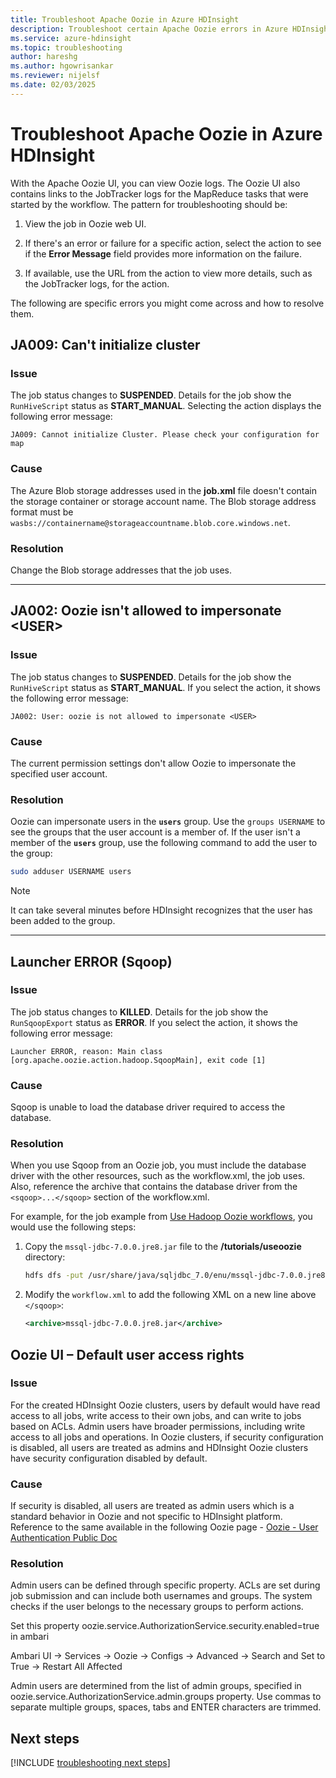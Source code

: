 ```yaml
---
title: Troubleshoot Apache Oozie in Azure HDInsight
description: Troubleshoot certain Apache Oozie errors in Azure HDInsight.
ms.service: azure-hdinsight
ms.topic: troubleshooting
author: hareshg
ms.author: hgowrisankar
ms.reviewer: nijelsf
ms.date: 02/03/2025
---
```


# Troubleshoot Apache Oozie in Azure HDInsight

With the Apache Oozie UI, you can view Oozie logs. The Oozie UI also contains links to the JobTracker logs for the MapReduce tasks that were started by the workflow. The pattern for troubleshooting should be:

1. View the job in Oozie web UI.

2. If there's an error or failure for a specific action, select the action to see if the **Error Message** field provides more information on the failure.

3. If available, use the URL from the action to view more details, such as the JobTracker logs, for the action.

The following are specific errors you might come across and how to resolve them.

## JA009: Can't initialize cluster

### Issue

The job status changes to **SUSPENDED**. Details for the job show the `RunHiveScript` status as **START_MANUAL**. Selecting the action displays the following error message:

```output
JA009: Cannot initialize Cluster. Please check your configuration for map
```

### Cause

The Azure Blob storage addresses used in the **job.xml** file doesn't contain the storage container or storage account name. The Blob storage address format must be `wasbs://containername@storageaccountname.blob.core.windows.net`.

### Resolution

Change the Blob storage addresses that the job uses.

---

## JA002: Oozie isn't allowed to impersonate &lt;USER&gt;

### Issue

The job status changes to **SUSPENDED**. Details for the job show the `RunHiveScript` status as **START_MANUAL**. If you select the action, it shows the following error message:

```output
JA002: User: oozie is not allowed to impersonate <USER>
```

### Cause

The current permission settings don't allow Oozie to impersonate the specified user account.

### Resolution

Oozie can impersonate users in the **`users`** group. Use the `groups USERNAME` to see the groups that the user account is a member of. If the user isn't a member of the **`users`** group, use the following command to add the user to the group:

```bash
sudo adduser USERNAME users
```

> [!NOTE]  
> It can take several minutes before HDInsight recognizes that the user has been added to the group.

---

## Launcher ERROR (Sqoop)

### Issue

The job status changes to **KILLED**. Details for the job show the `RunSqoopExport` status as **ERROR**. If you select the action, it shows the following error message:

```output
Launcher ERROR, reason: Main class [org.apache.oozie.action.hadoop.SqoopMain], exit code [1]
```

### Cause

Sqoop is unable to load the database driver required to access the database.

### Resolution

When you use Sqoop from an Oozie job, you must include the database driver with the other resources, such as the workflow.xml, the job uses. Also, reference the archive that contains the database driver from the `<sqoop>...</sqoop>` section of the workflow.xml.

For example, for the job example from [Use Hadoop Oozie workflows](hdinsight-use-oozie-linux-mac.md), you would use the following steps:

1. Copy the `mssql-jdbc-7.0.0.jre8.jar` file to the **/tutorials/useoozie** directory:

    ```bash
    hdfs dfs -put /usr/share/java/sqljdbc_7.0/enu/mssql-jdbc-7.0.0.jre8.jar /tutorials/useoozie/mssql-jdbc-7.0.0.jre8.jar
    ```

2. Modify the `workflow.xml` to add the following XML on a new line above `</sqoop>`:

    ```xml
    <archive>mssql-jdbc-7.0.0.jre8.jar</archive>
    ```
## Oozie UI – Default user access rights 

### Issue

For the created HDInsight Oozie clusters, users by default would have read access to all jobs, write access to their own jobs, and can write to jobs based on ACLs. Admin users have broader permissions, including write access to all jobs and operations. In Oozie clusters, if security configuration is disabled, all users are treated as admins and HDInsight Oozie clusters have security configuration disabled by default. 

### Cause

If security is disabled, all users are treated as admin users which is a standard behavior in Oozie and not specific to HDInsight platform. Reference to the same available in the following Oozie page - [Oozie - User Authentication Public Doc](https://oozie.apache.org/docs/4.2.0/AG_Install.html#:~:text=If%20security%20is,in%20oozie.service)

### Resolution

Admin users can be defined through specific property. ACLs are set during job submission and can include both usernames and groups. The system checks if the user belongs to the necessary groups to perform actions. 

Set this property oozie.service.AuthorizationService.security.enabled=true in ambari 

Ambari UI -> Services -> Oozie -> Configs -> Advanced ->  Search and Set to True -> Restart All Affected 

Admin users are determined from the list of admin groups, specified in oozie.service.AuthorizationService.admin.groups property. Use commas to separate multiple groups, spaces, tabs and ENTER characters are trimmed. 

## Next steps

[!INCLUDE [troubleshooting next steps](includes/hdinsight-troubleshooting-next-steps.md)]
